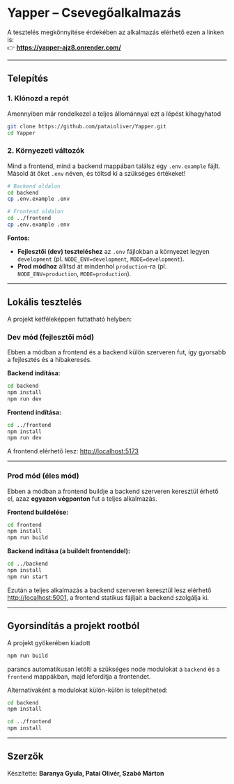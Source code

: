 # Yapper – Csevegőalkalmazás

A tesztelés megkönnyítése érdekében az alkalmazás elérhető ezen a linken is:  
👉 **https://yapper-ajz8.onrender.com/**

---

## Telepítés

### 1. Klónozd a repót

Amennyiben már rendelkezel a teljes állománnyal ezt a lépést kihagyhatod

```bash
git clone https://github.com/pataioliver/Yapper.git
cd Yapper
```

### 2. Környezeti változók

Mind a frontend, mind a backend mappában találsz egy `.env.example` fájlt.  
Másold át őket `.env` néven, és töltsd ki a szükséges értékeket!

```bash
# Backend oldalon
cd backend
cp .env.example .env

# Frontend oldalon
cd ../frontend
cp .env.example .env
```

**Fontos:**  
- **Fejlesztői (dev) teszteléshez** az `.env` fájlokban a környezet legyen `development` (pl. `NODE_ENV=development`, `MODE=development`).
- **Prod módhoz** állítsd át mindenhol `production`-ra (pl. `NODE_ENV=production`, `MODE=production`).

---

## Lokális tesztelés

A projekt kétféleképpen futtatható helyben:

### Dev mód (fejlesztői mód)

Ebben a módban a frontend és a backend külön szerveren fut, így gyorsabb a fejlesztés és a hibakeresés.

**Backend indítása:**
```bash
cd backend
npm install
npm run dev
```

**Frontend indítása:**
```bash
cd ../frontend
npm install
npm run dev
```

A frontend elérhető lesz: [http://localhost:5173](http://localhost:5173)

---

### Prod mód (éles mód)

Ebben a módban a frontend buildje a backend szerveren keresztül érhető el, azaz **egyazon végponton** fut a teljes alkalmazás.

**Frontend buildelése:**
```bash
cd frontend
npm install
npm run build
```

**Backend indítása (a buildelt frontenddel):**
```bash
cd ../backend
npm install
npm run start
```

Ezután a teljes alkalmazás a backend szerveren keresztül lesz elérhető [http://localhost:5001](http://localhost:5001), a frontend statikus fájljait a backend szolgálja ki.

---

## Gyorsindítás a projekt rootból

A projekt gyökerében kiadott  
```bash
npm run build
```
parancs automatikusan letölti a szükséges node modulokat a `backend` és a `frontend` mappákban, majd lefordítja a frontendet.

Alternatívaként a modulokat külön-külön is telepítheted:
```bash
cd backend
npm install

cd ../frontend
npm install
```

---

## Szerzők

Készítette: **Baranya Gyula, Patai Olivér, Szabó Márton**
